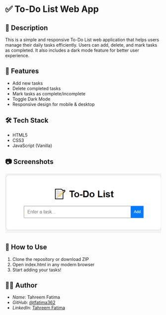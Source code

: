 # ✅ To-Do List Web App

## 📄 Description
This is a simple and responsive To-Do List web application that helps users manage their daily tasks efficiently. Users can add, delete, and mark tasks as completed. It also includes a dark mode feature for better user experience.

## 🚀 Features
- Add new tasks
- Delete completed tasks
- Mark tasks as complete/incomplete
- Toggle Dark Mode
- Responsive design for mobile & desktop

## 🛠 Tech Stack
- HTML5
- CSS3
- JavaScript (Vanilla)

## 📷 Screenshots
![App Screenshot](todo.PNG)

## 🔧 How to Use
1. Clone the repository or download ZIP  
2. Open index.html in any modern browser  
3. Start adding your tasks!

## 👩‍💻 Author
- *Name*: Tahreem Fatima  
- *GitHub*: [@tfatima362](https://github.com/tfatima362)  
- *LinkedIn*: [Tahreem Fatima](https://www.linkedin.com/in/tahreem-fatima-250550274)

